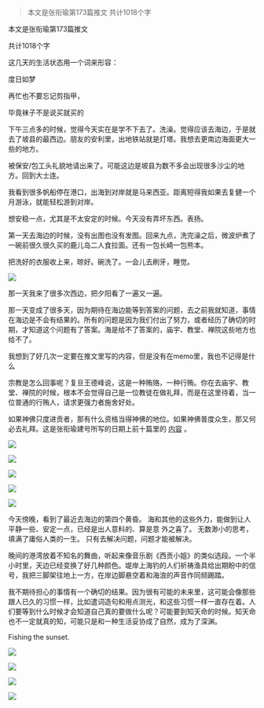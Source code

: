 > 本文是张衔瑜第173篇推文 共计1018个字

本文是张衔瑜第173篇推文

共计1018个字

这几天的生活状态用一个词来形容：

度日如梦

再忙也不要忘记剪指甲，

毕竟袜子不是说买就买的

下午三点多的时候，觉得今天实在是学不下去了。洗澡。觉得应该去海边，于是就去了坡县的最西边。朋友的安利里，出地铁站就是灯塔。我想去更南边海面更大一些的地方。

被保安/包工头礼貌地请出来了。可能这边是坡县为数不多会出现很多沙尘的地方。回到大士连。

我看到很多帆船停在港口，出海到对岸就是马来西亚。距离短得我如果去复健一个月游泳，就能轻松游到对岸。

想安稳一点，尤其是不太安定的时候。今天没有弄坏东西。表扬。

第一天去海边的时候，没有出图也没有发图。回来九点，洗完澡之后，微波炉煮了一碗前很久很久买的鹿儿岛二人食拉面。还有一包长崎一包熊本。

把洗好的衣服收上来，晾好。碗洗了。一会儿去刷牙，睡觉。

![](./images/img_001.jpeg)

那一天我来了很多次西边，把夕阳看了一遍又一遍。

那一天变成了很多天，因为期待在海边能等到答案的问题，去之前我就知道，事情在海边是不会有结果的。所有的问题是因为我们付出了努力，或者经历了确切的时期，才知道这个问题有了答案。海是给不了答案的，庙宇、教堂、禅院这些地方也给不了。

我想到了好几次一定要在推文里写的内容，但是没有在memo里，我也不记得是什么

宗教是怎么回事呢？复旦王德峰说，这是一种贿赂，一种行贿。你在去庙宇、教堂、禅院的时候，根本不会觉得自己是一位教徒在做礼拜，而是在这里待着，当一位普通的行贿人，请求更强力者施舍好处。

如果神佛只度进贡者，那有什么资格当得神佛的地位。如果神佛普度众生，那又何必去礼拜。这是张衔瑜建号所写的日期上前十篇里的 [内容](http://mp.weixin.qq.com/s?__biz=MzUzNjE3NzA3Mg==&mid=2247483745&idx=1&sn=1dda8a7e08c72f876e7359d389a9d8f1&chksm=fafb71becd8cf8a86874175a8f6e53be2a2f5e14346c576f7ef868b4d6b4787a81cfd787fde2&scene=21#wechat_redirect) 。

![](./images/img_002.jpeg)

![](./images/img_003.jpeg)

![](./images/img_004.jpeg)

![](./images/img_005.jpeg)

![](./images/img_006.jpeg)

今天傍晚，看到了最近去海边的第四个黄昏。 海和其他的这些外力，能做到让人平静一些、安定一点，已经是出人意料的、算是意 外之喜了。 无数渺小的思考，填满了庸俗人类的一生。 只有去解决问题，问题才能被解决。

晚间的港湾放着不知名的舞曲，听起来像音乐剧《西贡小姐》的类似选段。一个半小时里，天边已经变换了好几种颜色。堤岸上海钓的人们祈祷渔具给出期盼中的信号，我把三脚架往地上一方，在岸边脚悬空着和海浪的声音作同频踢踏。

我不期待担心的事情有一个确切的结果。因为很有可能的未来里，这可能会像那些跟人已久的习惯一样，比如遣词造句和用点测光，和这些习惯一样一直存在着。人们要等到什么时候才会知道自己真的要做什么呢？可能要到知天命的时候。知天命也不一定就真的知，可能只是和一种生活妥协成了自然，成为了深渊。

Fishing the sunset.

![](./images/img_007.jpeg)

![](./images/img_008.jpeg)

![](./images/img_009.jpeg)

![](./images/img_010.jpeg)
